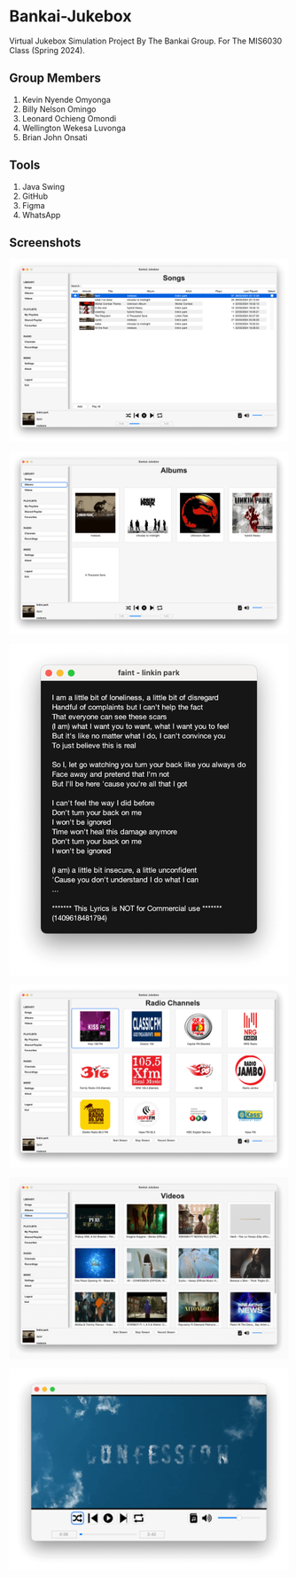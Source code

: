 # Bankai-Jukebox

Virtual Jukebox Simulation Project By The Bankai Group. For The MIS6030 Class (Spring 2024).

## Group Members

1.  Kevin Nyende Omyonga
2.  Billy Nelson Omingo
3.  Leonard Ochieng Omondi
4.  Wellington Wekesa Luvonga
5.  Brian John Onsati

## Tools

1.  Java Swing
2.  GitHub
3.  Figma
4.  WhatsApp

## Screenshots

![alt Screenshot1](https://github.com/kevinomyonga/Bankai-Jukebox/blob/main/screenshots/Screenshot%202024-04-05%20at%2015.52.45.png)

![alt Screenshot2](https://github.com/kevinomyonga/Bankai-Jukebox/blob/main/screenshots/Screenshot%202024-04-05%20at%2015.52.55.png)

![alt Screenshot3](https://github.com/kevinomyonga/Bankai-Jukebox/blob/main/screenshots/Screenshot%202024-04-05%20at%2015.52.22.png)

![alt Screenshot4](https://github.com/kevinomyonga/Bankai-Jukebox/blob/main/screenshots/Screenshot%202024-04-05%20at%2015.53.19.png)

![alt Screenshot5](https://github.com/kevinomyonga/Bankai-Jukebox/blob/main/screenshots/Screenshot%202024-04-05%20at%2015.53.26.png)

![alt Screenshot6](https://github.com/kevinomyonga/Bankai-Jukebox/blob/main/screenshots/Screenshot%202024-04-05%20at%2015.53.44.png)
